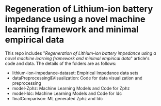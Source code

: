 # Regeneration of Lithium-ion battery impedance using a novel machine learning framework and minimal empirical data

This repo includes "*Regeneration of Lithium-ion battery impedance using a novel machine learning framework and minimal empirical data*" article's code and data. The details of the folders are as follows:

- lithium-ion-impedance-dataset:  Empirical Impedance data sets
- dataPreprocessing&Visualization: Code for data visualization and preprocessing
- model-Zphz: Machine Learning Models and Code for Zphz
- model-Idc: Machine Learning Models and Code for Idc
- finalComparison: ML generated Zphz and Idc

